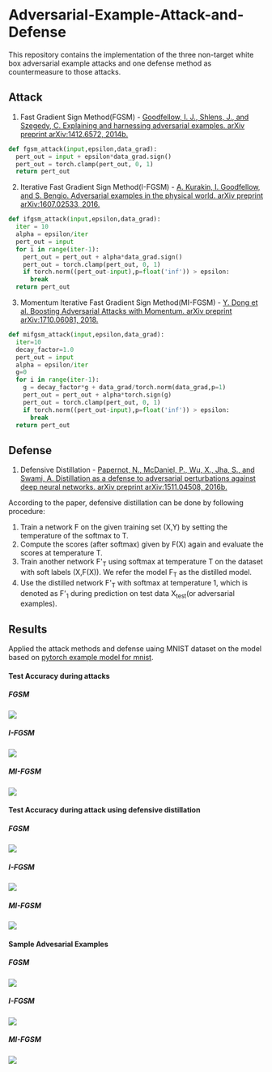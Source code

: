 # Adversarial-Example-Attack-and-Defense
This repository contains the implementation of the three non-target white box adversarial example attacks and one defense method as countermeasure to those attacks.

## Attack
1. Fast Gradient Sign Method(FGSM) - [Goodfellow, I. J., Shlens, J., and Szegedy, C. Explaining and harnessing adversarial examples. arXiv preprint arXiv:1412.6572, 2014b.](https://arxiv.org/abs/1412.6572)
```python
def fgsm_attack(input,epsilon,data_grad):
  pert_out = input + epsilon*data_grad.sign()
  pert_out = torch.clamp(pert_out, 0, 1)
  return pert_out
```
2. Iterative Fast Gradient Sign Method(I-FGSM) - [A. Kurakin, I. Goodfellow, and S. Bengio. Adversarial examples in the physical world. arXiv preprint arXiv:1607.02533, 2016.](https://arxiv.org/abs/1607.02533)
```python
def ifgsm_attack(input,epsilon,data_grad):
  iter = 10
  alpha = epsilon/iter
  pert_out = input
  for i in range(iter-1):
    pert_out = pert_out + alpha*data_grad.sign()
    pert_out = torch.clamp(pert_out, 0, 1)
    if torch.norm((pert_out-input),p=float('inf')) > epsilon:
      break
  return pert_out
```
3. Momentum Iterative Fast Gradient Sign Method(MI-FGSM) - [Y. Dong et al. Boosting Adversarial Attacks with Momentum. arXiv preprint arXiv:1710.06081, 2018.](https://arxiv.org/abs/1710.06081)
```python
def mifgsm_attack(input,epsilon,data_grad):
  iter=10
  decay_factor=1.0
  pert_out = input
  alpha = epsilon/iter
  g=0
  for i in range(iter-1):
    g = decay_factor*g + data_grad/torch.norm(data_grad,p=1)
    pert_out = pert_out + alpha*torch.sign(g)
    pert_out = torch.clamp(pert_out, 0, 1)
    if torch.norm((pert_out-input),p=float('inf')) > epsilon:
      break
  return pert_out
```

## Defense 
1. Defensive Distillation - [Papernot, N., McDaniel, P., Wu, X., Jha, S., and Swami, A. Distillation as a defense to adversarial perturbations against deep neural networks.
arXiv preprint arXiv:1511.04508, 2016b.](https://arxiv.org/abs/1511.04508)

According to the paper, defensive distillation can be done by following procedure:
1) Train a network F on the given training set (X,Y) by setting the temperature of the softmax to T.
2) Compute the scores (after softmax) given by F(X) again and evaluate the scores at temperature T.
3) Train another network F'<sub>T</sub> using softmax at temperature T on the dataset with soft labels (X,F(X)). We refer the model F<sub>T</sub> as the distilled model.
4) Use the distilled network F'<sub>T</sub> with softmax at temperature 1, which is denoted as F'<sub>1</sub> during prediction on test data X<sub>test</sub>(or adversarial examples).

 
    
## Results
Applied the attack methods and defense uaing MNIST dataset on the model based on [pytorch example model for mnist](https://github.com/pytorch/examples/blob/master/mnist).

#### Test Accuracy during attacks
##### FGSM 
![](/images/fgsm-attack.png)
##### I-FGSM 
![](/images/ifgsm-attack.png)
##### MI-FGSM 
![](/images/mifgsm-attack.png)
#### Test Accuracy during attack using defensive distillation 
##### FGSM 
![](/images/defense-fgsm.png)
##### I-FGSM 
![](/images/defense-ifgsm.png)
##### MI-FGSM 
![](/images/defense-mifgsm.png)
#### Sample Advesarial Examples
##### FGSM 
![](/images/fgsm-adv.png)
##### I-FGSM 
![](/images/ifgsm-adv.png)
##### MI-FGSM 
![](/images/mifgsm-adv.png)
